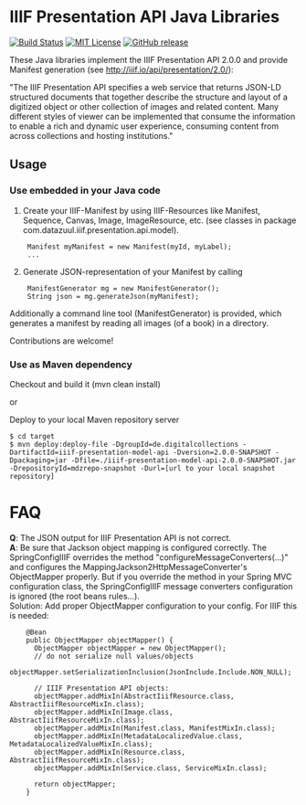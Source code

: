 # IIIF Presentation API Java Libraries

[![Build Status](https://travis-ci.org/dbmdz/iiif-presentation-api.svg?branch=next)](https://travis-ci.org/dbmdz/iiif-presentation-api)
[![MIT License](https://img.shields.io/badge/license-MIT-blue.svg)](LICENSE)
[![GitHub release](https://img.shields.io/github/release/dbmdz/iiif-presentation-api.svg?maxAge=2592000)](https://github.com/dbmdz/iiif-presentation-api/releases)


These Java libraries implement the IIIF Presentation API 2.0.0 and provide Manifest generation (see <a href="http://iiif.io/api/presentation/2.0/">http://iiif.io/api/presentation/2.0/</a>):

"The IIIF Presentation API specifies a web service that returns JSON-LD structured documents that together describe the structure and layout of a digitized object or other collection of images and related content. Many different styles of viewer can be implemented that consume the information to enable a rich and dynamic user experience, consuming content from across collections and hosting institutions."

## Usage

### Use embedded in your Java code

1. Create your IIIF-Manifest by using IIIF-Resources like Manifest, Sequence, Canvas, Image, ImageResource, etc.
(see classes in package com.datazuul.iiif.presentation.api.model).

        Manifest myManifest = new Manifest(myId, myLabel);
        ...

2. Generate JSON-representation of your Manifest by calling

        ManifestGenerator mg = new ManifestGenerator();
        String json = mg.generateJson(myManifest);

Additionally a command line tool (ManifestGenerator) is provided, which generates
a manifest by reading all images (of a book) in a directory.

Contributions are welcome!

### Use as Maven dependency

Checkout and build it (mvn clean install)

or

Deploy to your local Maven repository server

    $ cd target
    $ mvn deploy:deploy-file -DgroupId=de.digitalcollections -DartifactId=iiif-presentation-model-api -Dversion=2.0.0-SNAPSHOT -Dpackaging=jar -Dfile=./iiif-presentation-model-api-2.0.0-SNAPSHOT.jar -DrepositoryId=mdzrepo-snapshot -Durl=[url to your local snapshot repository]

# FAQ
<b>Q</b>: The JSON output for IIIF Presentation API is not correct.<br/>
<b>A</b>: Be sure that Jackson object mapping is configured correctly. The SpringConfigIIIF overrides the method "configureMessageConverters(...)" and configures the MappingJackson2HttpMessageConverter's ObjectMapper properly. But if you override the method in your Spring MVC configuration class, the SpringConfigIIIF message converters configuration is ignored (the root beans rules...).<br/>
Solution: Add proper ObjectMapper configuration to your config. For IIIF this is needed:

        @Bean
        public ObjectMapper objectMapper() {
          ObjectMapper objectMapper = new ObjectMapper();
          // do not serialize null values/objects
          objectMapper.setSerializationInclusion(JsonInclude.Include.NON_NULL);

          // IIIF Presentation API objects:
          objectMapper.addMixIn(AbstractIiifResource.class, AbstractIiifResourceMixIn.class);
          objectMapper.addMixIn(Image.class, AbstractIiifResourceMixIn.class);
          objectMapper.addMixIn(Manifest.class, ManifestMixIn.class);
          objectMapper.addMixIn(MetadataLocalizedValue.class, MetadataLocalizedValueMixIn.class);
          objectMapper.addMixIn(Resource.class, AbstractIiifResourceMixIn.class);
          objectMapper.addMixIn(Service.class, ServiceMixIn.class);

          return objectMapper;
        }
